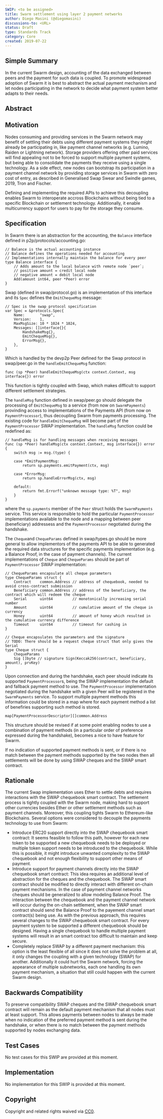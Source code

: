 ```yaml
---
SWIP: <to be assigned>
title: Swarm settlement using layer 2 payment networks
author: Diego Masini (@diegomasini)
discussions-to: <URL>
status: Draft
type: Standards Track
category: Core
created: 2019-07-22
---
```


<!--You can leave these HTML comments in your merged SWIP and delete the visible duplicate text guides, they will not appear and may be helpful to refer to if you edit it again. This is the suggested template for new SWIPs. Note that a SWIP number will be assigned by an editor. When opening a pull request to submit your SWIP, please use an abbreviated title in the filename, `SWIP-draft_title_abbrev.md`. The title should be 44 characters or less.-->

## Simple Summary
<!--"If you can't explain it simply, you don't understand it well enough." Provide a simplified and layman-accessible explanation of the SWIP.-->
In the current Swarm design, accounting of the data exchanged between peers and the payment for such data is coupled. To promote widespread adoption of Swarm it is best to abstract the actual payment mechanism and let nodes participating in the network to decide what payment system better adapts to their needs.

## Abstract
<!--A short (~200 word) description of the technical issue being addressed.-->


## Motivation
<!--The motivation is critical for SWIPs that want to change the Swarm protocol. It should clearly explain why the existing protocol specification is inadequate to address the problem that the SWIP solves. SWIP submissions without sufficient motivation may be rejected outright.-->
Nodes consuming and providing services in the Swarm network may benefit of settling their debts using different payment systems they might already be participating in, like payment channel networks (e.g. Lumino, Raiden or Lightning network). Storage providers offering other paid services will find appealing not to be forced to support multiple payment systems, but being able to consolidate the payments they receive using a single technology. As a side effect, new nodes can bootstrap its participation in a payment channel network by providing storage services in Swarm with zero cost of entry, as described in Generalised Swap Swear and Swindle games, 2019, Tron and Fischer. 

Defining and implementing the required APIs to achieve this decoupling enables Swarm to interoperate accross Blockchains without being tied to a specific Blockchain or settlement technology. Additionally, it enable multicurrency support for users to pay for the storage they consume.

## Specification
<!--The technical specification should describe the syntax and semantics of any new feature. The specification should be detailed enough to allow competing, interoperable implementations for the current Swarm platform and future client implementations.-->

In Swarm there is an abstraction for the accounting, the ```Balance``` interface defined in p2p/protocols/accounting.go:

```golang
// Balance is the actual accounting instance
// Balance defines the operations needed for accounting
// Implementations internally maintain the balance for every peer
type Balance interface {
	// Adds amount to the local balance with remote node `peer`;
	// positive amount = credit local node
	// negative amount = debit local node
	Add(amount int64, peer *Peer) error
}
```

Swap (defined in swap/protocol.go) is an implementation of this interface and its ```Spec``` defines the ```EmitChequeMsg``` message:

```golang
// Spec is the swap protocol specification
var Spec = &protocols.Spec{
	Name:       "swap",
	Version:    1,
	MaxMsgSize: 10 * 1024 * 1024,
	Messages: []interface{}{
		HandshakeMsg{},
		EmitChequeMsg{},
		ErrorMsg{},
	},
}
```

Which is handled by the devp2p Peer defined for the Swap protocol in swap/peer.go in the ```handleEmitChequeMsg``` function:

```golang
func (sp *Peer) handleEmitChequeMsg(ctx context.Context, msg interface{}) error 
```

This function is tightly coupled with Swap, which makes difficult to support different settlement strategies. 

The ```handleMsg``` function defined in swap/peer.go should delegate the processing of ```EmitChequeMsg``` to a service (from now on ```SwarmPayments```) provinding access to implementations of the Payments API (from now on ```PaymentProcessor```), thus decoupling Swarm from payments processing. The existing code for ```handleEmitChequeMsg``` will become part of the ```PaymentProcessor``` SWAP implementation. The ```handleMsg``` function could be redefined as:

```golang
// handleMsg is for handling messages when receiving messages
func (sp *Peer) handleMsg(ctx context.Context, msg interface{}) error {
	switch msg := msg.(type) {

	case *EmitPaymentMsg:
		return sp.payments.emitPayment(ctx, msg)

	case *ErrorMsg:
		return sp.handleErrorMsg(ctx, msg)

	default:
		return fmt.Errorf("unknown message type: %T", msg)
	}
}
```

where the ```sp.payments``` member of the ```Peer``` struct holds the ```SwarmPayments``` service. This service is responsible to hold the particular ```PaymentProcessor``` implementations available to the node and a mapping between peer (beneficiary) addressess and the ```PaymentProcessor``` negotiated during the handshake. 

The ```Cheque```and ```ChequeParams``` defined in swap/types.go should be more general to allow implementors of the payments API to be able to generated the required data structures for the specific payments implementation (e.g. a Balance Proof, in the case of payment channels). The current implementations of ```Cheque``` and ```ChequeParams``` should be part of ```PaymentProcessor``` SWAP implementation:

```golang
// ChequeParams encapsulate all cheque parameters
type ChequeParams struct {
	Contract    common.Address // address of chequebook, needed to avoid cross-contract submission
	Beneficiary common.Address // address of the beneficiary, the contract which will redeem the cheque
	Serial      uint64         // monotonically increasing serial number
	Amount      uint64         // cumulative amount of the cheque in currency
	Honey       uint64         // amount of honey which resulted in the cumulative currency difference
	Timeout     uint64         // timeout for cashing in
}

// Cheque encapsulates the parameters and the signature
// TODO: There should be a request cheque struct that only gives the Serial
type Cheque struct {
	ChequeParams
	Sig []byte // signature Sign(Keccak256(contract, beneficiary, amount), prvKey)
}
```

Upon connection and during the handshake, each peer should indicate its supported ```PaymentProcessor```s, being the SWAP implementation the default and fallback payment method to use. The ```PaymentProcessor``` implementation negotiated during the handshake with a given Peer will be registered in the  ```SwarmPayments``` service. To support multiple payment methods this information could be stored in a map where for each payment method a list of benefiries supporting such method is stored.

```golang 
map[PaymentProcessorDescriptor][]common.Address
```

This structure should be revised if at some point enabling nodes to use a combination of payment methods (in a particular order of preference expressed during the handshake), becomes a nice to have feature for Swarm. 

If no indication of supported payment methods is sent, or if there is no match between the payment methods supported by the two nodes then all settlements will be done by using SWAP cheques and the SWAP smart contract.

## Rationale
<!--The rationale fleshes out the specification by describing what motivated the design and why particular design decisions were made. It should describe alternate designs that were considered and related work, e.g. how the feature is supported in other languages. The rationale may also provide evidence of consensus within the community, and should discuss important objections or concerns raised during discussion.-->

The current Swap implementation uses Ether to settle debts and requires interactions with the SWAP chequebook smart contract. The settlement process is tightly coupled with the Swarm node, making hard to support other currencies besides Ether or other settlement methods such as payment channels. Moreover, this coupling tights Swarm to Ethereum-like Blockchains. Several options were considered to decouple the payments technology to use from Swarm:

* Introduce ERC20 support directly into the SWAP chequebook smart contract: It seems feasible to follow this path, however for each new token to be supported a new chequebook needs to be deployed or multiple token support needs to be introduced to the chequebook. While this is possible, it might introduce unwanted complexity to the SWAP chequebook and not enough flexibility to support other means of payment.
* Introduce support for payment channels directly into the SWAP chequebook smart contract: This idea requires an additional level of abstraction for the cheques and the chequebook. The SWAP smart contract should be modified to directly interact with different on-chain payment mechanisms. In the case of payment channel networks cheques should be generalized to allow modeling Balance Proof. The interaction between the chequebook and the payment channel network will occur during the on-chain settlement, when the SWAP smart contract should send the Balance Proof to the payement channel smart contract(s) being use. As with the previous approach, this requires several changes to the SWAP chequebook smart contract. For every payment system to be supported a different chequebook should be designed. Having a single chequebook to handle multiple payment systems will result in an smart contract too difficult to maintain and keep secure.
* Completely replace SWAP by a different payment mechanism: this option is the least flexible of all since it does not solve the problem at all, it only changes the coupling with a given technology (SWAP) for another. Additionally it could hurt the Swarm network, forcing the appearance of multiple subnetworks, each one handling its own payment mechanism, a situation that still could happen with the current Swarm design.

## Backwards Compatibility
<!--All SWIPs that introduce backwards incompatibilities must include a section describing these incompatibilities and their severity. The SWIP must explain how the author proposes to deal with these incompatibilities. SWIP submissions without a sufficient backwards compatibility treatise may be rejected outright.-->
To preserve compatibility SWAP cheques and the SWAP chequebook smart contract will remain as the default payment mechanism that all nodes must at least support. This allows payments between nodes to always be made when no indication of the preferred payment method is sent during the handshake, or when there is no match between the payment methods supported by nodes exchanging data.

## Test Cases
<!--Test cases for an implementation are mandatory for SWIPs that are affecting changes to data and message formats. Other SWIPs can choose to include links to test cases if applicable.-->

No test cases for this SWIP are provided at this moment.

## Implementation
<!--The implementations must be completed before any SWIP is given status "Final", but it need not be completed before the SWIP is accepted. While there is merit to the approach of reaching consensus on the specification and rationale before writing code, the principle of "rough consensus and running code" is still useful when it comes to resolving many discussions of API details.-->

No implementation for this SWIP is provided at this moment.

## Copyright
Copyright and related rights waived via [CC0](https://creativecommons.org/publicdomain/zero/1.0/).
